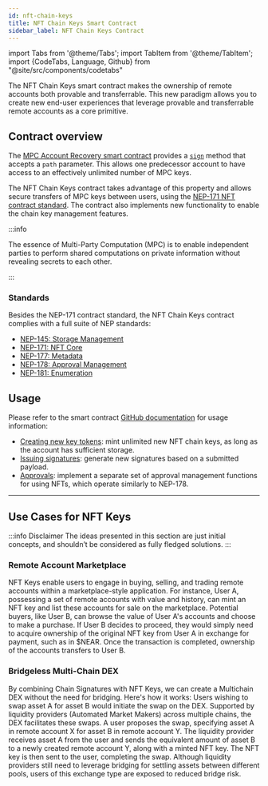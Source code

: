```yaml
---
id: nft-chain-keys
title: NFT Chain Keys Smart Contract
sidebar_label: NFT Chain Keys Contract
---
```


import Tabs from '@theme/Tabs';
import TabItem from '@theme/TabItem';
import {CodeTabs, Language, Github} from "@site/src/components/codetabs"


The NFT Chain Keys smart contract makes the ownership of remote accounts both provable and transferrable. This new paradigm allows you to create new end-user experiences that leverage provable and transferrable remote accounts as a core primitive. 

## Contract overview

The [MPC Account Recovery smart contract](https://github.com/near/mpc-recovery) provides a [`sign`](https://github.com/near/mpc-recovery#sign) method that accepts a `path` parameter. This allows one predecessor account to have access to an effectively unlimited number of MPC keys.

The NFT Chain Keys contract takes advantage of this property and allows secure transfers of MPC keys between users, using the [NEP-171 NFT contract standard](https://nomicon.io/Standards/Tokens/NonFungibleToken/Core).
The contract also implements new functionality to enable the chain key management features.

:::info

The essence of Multi-Party Computation (MPC) is to enable independent parties to perform shared computations on private information without revealing secrets to each other.

:::

### Standards

Besides the NEP-171 contract standard, the NFT Chain Keys contract complies with a full suite of NEP standards:

- [NEP-145: Storage Management](https://nomicon.io/Standards/StorageManagement)
- [NEP-171: NFT Core](https://nomicon.io/Standards/Tokens/NonFungibleToken/Core)
- [NEP-177: Metadata](https://nomicon.io/Standards/Tokens/NonFungibleToken/Metadata)
- [NEP-178: Approval Management](https://nomicon.io/Standards/Tokens/NonFungibleToken/ApprovalManagement)
- [NEP-181: Enumeration](https://nomicon.io/Standards/Tokens/NonFungibleToken/Enumeration)

## Usage

Please refer to the smart contract [GitHub documentation](https://github.com/near/multichain-gas-station-contract/blob/master/nft_key/README.md) for usage information:

- [Creating new key tokens](https://github.com/near/multichain-gas-station-contract/tree/master/nft_key#creating-new-key-tokens): mint unlimited new NFT chain keys, as long as the account has sufficient storage.
- [Issuing signatures](https://github.com/near/multichain-gas-station-contract/tree/master/nft_key#issuing-signatures): generate new signatures based on a submitted payload.
- [Approvals](https://github.com/near/multichain-gas-station-contract/tree/master/nft_key#approvals): implement a separate set of approval management functions for using NFTs, which operate similarly to NEP-178.


---

## Use Cases for NFT Keys

:::info Disclaimer
The ideas presented in this section are just initial concepts, and shouldn’t be considered as fully fledged solutions.
:::

### Remote Account Marketplace

NFT Keys enable users to engage in buying, selling, and trading remote accounts within a marketplace-style application. For instance, User A, possessing a set of remote accounts with value and history, can mint an NFT key and list these accounts for sale on the marketplace. Potential buyers, like User B, can browse the value of User A's accounts and choose to make a purchase. If User B decides to proceed, they would simply need to acquire ownership of the original NFT key from User A in exchange for payment, such as in $NEAR. Once the transaction is completed, ownership of the accounts transfers to User B.

### Bridgeless Multi-Chain DEX

By combining Chain Signatures with NFT Keys, we can create a Multichain DEX without the need for bridging. Here's how it works: Users wishing to swap asset A for asset B would initiate the swap on the DEX. Supported by liquidity providers (Automated Market Makers) across multiple chains, the DEX facilitates these swaps. A user proposes the swap, specifying asset A in remote account X for asset B in remote account Y. The liquidity provider receives asset A from the user and sends the equivalent amount of asset B to a newly created remote account Y, along with a minted NFT key. The NFT key is then sent to the user, completing the swap. Although liquidity providers still need to leverage bridging for settling assets between different pools, users of this exchange type are exposed to reduced bridge risk.
